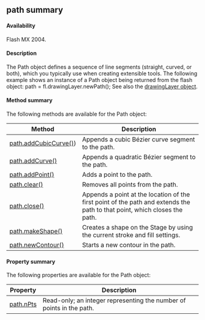 ## path summary

#### Availability

Flash MX 2004.

#### Description

The Path object defines a sequence of line segments (straight, curved, or both), which you typically use when creating extensible tools. The following example shows an instance of a Path object being returned from the flash object:
path = fl.drawingLayer.newPath();
See also the [drawingLayer object](#!wielmic/developers-animatesdk-docs/test/drawingLayer_object/drawingLayersummary.md).

#### Method summary

The following methods are available for the Path object:

| **Method**                                    | **Description**                                                                                                           |
|-----------------------------------------------|---------------------------------------------------------------------------------------------------------------------------|
| [path.addCubicCurve()](#!wielmic/developers-animatesdk-docs/test/Path_object/path.md)) | Appends a cubic Bézier curve segment to the path.                                                                         |
| [path.addCurve()](#!wielmic/developers-animatesdk-docs/test/Path_object/path1.md)              | Appends a quadratic Bézier segment to the path.                                                                           |
| [path.addPoint()](#!wielmic/developers-animatesdk-docs/test/Path_object/path2.md)              | Adds a point to the path.                                                                                                 |
| [path.clear()](#!wielmic/developers-animatesdk-docs/test/Path_object/path3.md)                 | Removes all points from the path.                                                                                         |
| [path.close()](#!wielmic/developers-animatesdk-docs/test/Path_object/path4.md)                 | Appends a point at the location of the first point of the path and extends the path to that point, which closes the path. |
| [path.makeShape()](#!wielmic/developers-animatesdk-docs/test/Path_object/path5.md)             | Creates a shape on the Stage by using the current stroke and fill settings.                                               |
| [path.newContour()](#!wielmic/developers-animatesdk-docs/test/Path_object/path6.md)            | Starts a new contour in the path.                                                                                         |

#### Property summary

The following properties are available for the Path object:

| **Property**               | **Description**                                                      |
|----------------------------|----------------------------------------------------------------------|
| [path.nPts](#!wielmic/developers-animatesdk-docs/test/Path_object/path7.md) | Read-only; an integer representing the number of points in the path. |

<span id="path.addCubicCurve()" class="anchor"></span>

